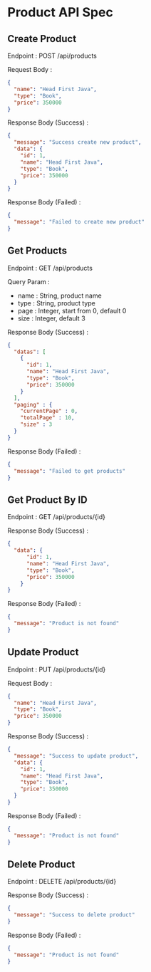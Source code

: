 # Product API Spec

## Create Product

Endpoint : POST /api/products

Request Body :
```json
{
  "name": "Head First Java",
  "type": "Book",
  "price": 350000
}
```

Response Body (Success) :
```json
{
  "message": "Success create new product",
  "data": {
    "id": 1,
    "name": "Head First Java",
    "type": "Book",
    "price": 350000
  }
}
```

Response Body (Failed) :
```json
{
  "message": "Failed to create new product"
}
```

## Get Products

Endpoint : GET /api/products

Query Param :

- name : String, product name
- type : String, product type
- page : Integer, start from 0, default 0
- size : Integer, default 3

Response Body (Success) :
```json
{
  "datas": [
    {
      "id": 1,
      "name": "Head First Java",
      "type": "Book",
      "price": 350000
    }
  ],
  "paging" : {
    "currentPage" : 0,
    "totalPage" : 10,
    "size" : 3
  }
}
```

Response Body (Failed) :
```json
{
  "message": "Failed to get products"
}
```

## Get Product By ID

Endpoint : GET /api/products/{id}

Response Body (Success) :
```json
{
  "data": {
      "id": 1,
      "name": "Head First Java",
      "type": "Book",
      "price": 350000
    }
}
```

Response Body (Failed) :
```json
{
  "message": "Product is not found"
}
```

## Update Product

Endpoint : PUT /api/products/{id}

Request Body :
```json
{
  "name": "Head First Java",
  "type": "Book",
  "price": 350000
}
```

Response Body (Success) :
```json
{
  "message": "Success to update product",
  "data": {
    "id": 1,
    "name": "Head First Java",
    "type": "Book",
    "price": 350000
  }
}
```

Response Body (Failed) :
```json
{
  "message": "Product is not found"
}
```

## Delete Product

Endpoint : DELETE /api/products/{id}

Response Body (Success) :
```json
{
  "message": "Success to delete product"
}
```

Response Body (Failed) :
```json
{
  "message": "Product is not found"
}
```